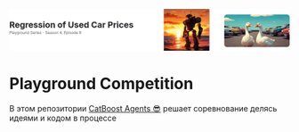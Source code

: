 <center>

![image_baner](images/competition_logo_catboost.png)

</center>

# Playground Competition

В этом репозитории [CatBoost Agents 😎]("https://t.me/catboost_agents") решает соревнование делясь идеями и кодом в процессе 

